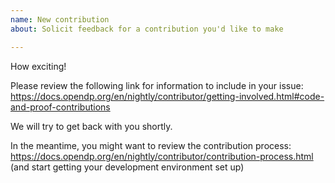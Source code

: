 ```yaml
---
name: New contribution
about: Solicit feedback for a contribution you'd like to make

---
```

How exciting!

Please review the following link for information to include in your issue:
https://docs.opendp.org/en/nightly/contributor/getting-involved.html#code-and-proof-contributions

We will try to get back with you shortly.

In the meantime, you might want to review the contribution process:  
https://docs.opendp.org/en/nightly/contributor/contribution-process.html
(and start getting your development environment set up)